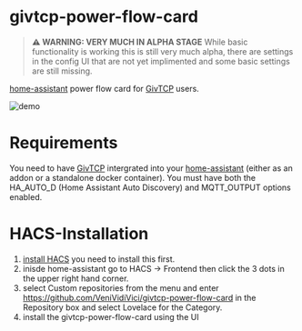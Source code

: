 # givtcp-power-flow-card

> **⚠ WARNING: VERY MUCH IN ALPHA STAGE**
> While basic functionality is working this is still very much alpha, there are settings in the config UI that are not yet implimented and some basic settings are still missing.

[home-assistant](home-assistant.io) power flow card for [GivTCP](https://github.com/britkat1980/giv_tcp) users.

![demo](https://user-images.githubusercontent.com/19427540/229890939-59a5e358-dcbc-4ce8-a756-159b4ceb3b63.gif)

# Requirements

You need to have [GivTCP](https://github.com/britkat1980/giv_tcp) intergrated into your [home-assistant](home-assistant.io) (either as an addon or a standalone docker container).
You must have both the HA_AUTO_D (Home Assistant Auto Discovery) and MQTT_OUTPUT options enabled.

# HACS-Installation

1. [install HACS](https://hacs.xyz/docs/installation/installation) you need to install this first.
2. inisde home-assistant go to HACS -> Frontend then click the 3 dots in the upper right hand corner.
3. select Custom repositories from the menu and enter https://github.com/VeniVidiVici/givtcp-power-flow-card in the Repository box and select Lovelace for the Category.
4. install the givtcp-power-flow-card using the UI
